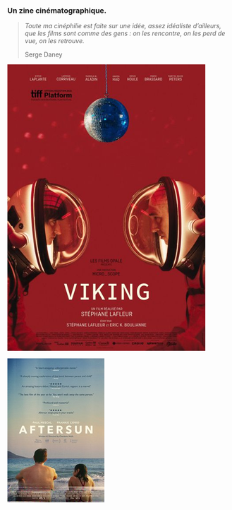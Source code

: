 

### Un zine cinématographique. 


> *Toute ma cinéphilie est faite sur une idée, assez idéaliste d’ailleurs, que les films sont comme des gens : on les rencontre, on les perd de vue, on les retrouve.* 
> 
> Serge Daney


[![viking](viking.jpg)](https://ludimarwood.github.io/je_s_/blog/viking/)

[![aftersun](Aftersun.jpg)](https://ludimarwood.github.io/je_s_/blog/aftersun/)



